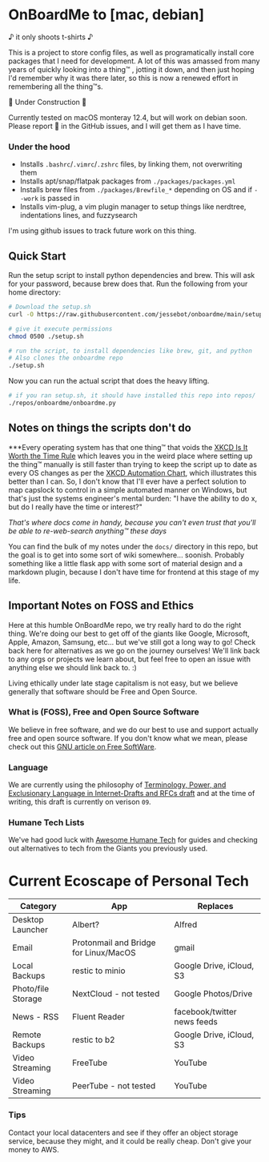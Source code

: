 # OnBoardMe to [mac, debian]
 ♪ it only shoots t-shirts ♪

This is a project to store config files, as well as programatically install core packages that I need for development. A lot of this was amassed from many years of quickly looking into a thing™️ , jotting it down, and then just hoping I'd remember why it was there later, so this is now a renewed effort in remembering all the thing™️s.

🚧 Under Construction 🚧

Currently tested on macOS monteray 12.4, but will work on debian soon. Please report 🐛 in the GitHub issues, and I will get them as I have time.

### Under the hood
- Installs `.bashrc`/`.vimrc`/`.zshrc` files, by linking them, not overwriting them
- Installs apt/snap/flatpak packages from `./packages/packages.yml`
- Installs brew files from `./packages/Brewfile_*` depending on OS and if `--work` is passed in
- Installs vim-plug, a vim plugin manager to setup things like nerdtree, indentations lines, and fuzzysearch

I'm using github issues to track future work on this thing.

## Quick Start
Run the setup script to install python dependencies and brew. This will ask for your password, because brew does that. Run the following from your home directory:
```bash
# Download the setup.sh
curl -O https://raw.githubusercontent.com/jessebot/onboardme/main/setup.sh

# give it execute permissions
chmod 0500 ./setup.sh

# run the script, to install dependencies like brew, git, and python
# Also clones the onboardme repo
./setup.sh
```

Now you can run the actual script that does the heavy lifting.
```bash
# if you ran setup.sh, it should have installed this repo into repos/
./repos/onboardme/onboardme.py
```

## Notes on things the scripts don't do
***Every operating system has that one thing™️  that voids the [XKCD Is It Worth the Time Rule](https://xkcd.com/1205/) which leaves you in the weird place where setting up the thing™️  manually is still faster than trying to keep the script up to date as every OS changes as per the [XKCD Automation Chart](https://xkcd.com/1319/), which illustrates this better than I can. So, I don't know that I'll ever have a perfect solution to map capslock to control in a simple automated manner on Windows, but that's just the systems engineer's mental burden: "I have the ability to do x, but do I really have the time or interest?"

*That's where docs come in handy, because you can't even trust that you'll be able to re-web-search anything™️  these days*

You can find the bulk of my notes under the `docs/` directory in this repo, but the goal is to get into some sort of wiki somewhere... soonish. Probably something like a little flask app with some sort of material design and a markdown plugin, because I don't have time for frontend at this stage of my life.

## Important Notes on FOSS and Ethics
Here at this humble OnBoardMe repo, we try really hard to do the right thing. We're doing our best to get off of the giants like Google, Microsoft, Apple, Amazon, Samsung, etc... but we've still got a long way to go! Check back here for alternatives as we go on the journey ourselves! We'll link back to any orgs or projects we learn about, but feel free to open an issue with anything else we should link back to. :)

  Living ethically under late stage capitalism is not easy, but we believe generally that software should be Free and Open Source.

### What is (FOSS), Free and Open Source Software
We believe in free software, and we do our best to use and support actually free and open source software. If you don't know what we mean, please check out this [GNU article on Free SoftWare](https://www.gnu.org/philosophy/free-sw.en.html).

### Language
We are currently using the philosophy of [Terminology, Power, and Exclusionary Language in Internet-Drafts and RFCs draft](https://datatracker.ietf.org/doc/html/draft-knodel-terminology-09) and at the time of writing, this draft is currently on verison `09`.

### Humane Tech Lists
We've had good luck with [Awesome Humane Tech](https://github.com/humanetech-community/awesome-humane-tech) for guides and checking out alternatives to tech from the Giants you previously used.

# Current Ecoscape of Personal Tech

Category | App | Replaces
---|---|---
|Desktop Launcher|Albert?|Alfred|
|Email|Protonmail and Bridge for Linux/MacOS|gmail|
|Local Backups|restic to minio|Google Drive, iCloud, S3|
|Photo/file Storage|NextCloud - not tested|Google Photos/Drive|
|News - RSS|Fluent Reader|facebook/twitter news feeds|
|Remote Backups|restic to b2|Google Drive, iCloud, S3|
|Video Streaming|FreeTube|YouTube|
|Video Streaming|PeerTube - not tested|YouTube|


### Tips
Contact your local datacenters and see if they offer an object storage service, because they might, and it could be really cheap. Don't give your money to AWS.
